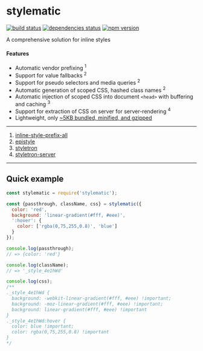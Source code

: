 # stylematic

[![build status][build-badge]][build-href]
[![dependencies status][deps-badge]][deps-href]
[![npm version][npm-badge]][npm-href]

A comprehensive solution for inline styles

#### Features
* Automatic vendor prefixing <sup>1</sup>
* Support for value fallbacks <sup>2</sup>
* Support for pseudo selectors and media queries <sup>2</sup>
* Automatic generation of scoped CSS, hashed class names <sup>2</sup>
* Automatic injection of scoped CSS into document `<head>` with buffering and caching <sup>3</sup>
* Support for extraction of CSS on server for server-rendering <sup>4</sup>
* Lightweight, only [~5KB bundled, minified, and gzipped](https://wzrd.in/standalone/stylematic@latest)

<hr />

1. [inline-style-prefix-all](https://github.com/rofrischmann/inline-style-prefix-all)
2. [epistyle](https://github.com/rtsao/epistyle)
3. [styletron](https://github.com/rtsao/styletron)
4. [styletron-server](https://github.com/rtsao/styletron-server)

<hr />


## Quick example

```js
const stylematic = require('stylematic');

const {passthrough, className, css} = stylematic({
  color: 'red',
  background: 'linear-gradient(#fff, #eee)',
  ':hover': {
    color: ['rgba(0,75,255,0.8)', 'blue']
  }
});

console.log(passthrough);
// => {color: 'red'}

console.log(className);
// => '_style_4e1hWd'

console.log(css);
/**
._style_4e1hWd {
  background: -webkit-linear-gradient(#fff, #eee) !important;
  background: -moz-linear-gradient(#fff, #eee) !important;
  background: linear-gradient(#fff, #eee) !important
}
._style_4e1hWd:hover {
  color: blue !important;
  color: rgba(0,75,255,0.8) !important
}
*/

```

[build-badge]: https://travis-ci.org/rtsao/stylematic.svg?branch=master
[build-href]: https://travis-ci.org/rtsao/stylematic
[deps-badge]: https://david-dm.org/rtsao/stylematic.svg
[deps-href]: https://david-dm.org/rtsao/stylematic
[npm-badge]: https://badge.fury.io/js/stylematic.svg
[npm-href]: https://www.npmjs.com/package/stylematic
